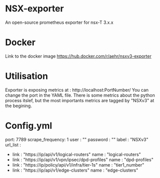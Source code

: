 # NSX-exporter
An open-source prometheus exporter for nsx-T 3.x.x

# Docker
Link to the docker image https://hub.docker.com/r/aehr/nsxv3-exporter

# Utilisation
Exporter is exposing metrics at : http://localhost:PortNumber/
You can change the port in the YAML file.
There is some metrics about the python process itslef, but the most importants metrics are tagged by "NSXv3" at the begining.

# Config.yml

port: 7789
scrape_frequency: 1
user : ""
password : ""
label : "NSXv3"
url_list : 
  - link : "https://ip/api/v1/logical-routers"
    name : "logical-routers"
  - link : "https://ip/api/v1/vpn/ipsec/dpd-profiles"
    name : "dpd-profiles"
  - link : "https://ip/policy/api/v1/infra/tier-1s"
    name : "tier1_number"
  - link : "https://ip/api/v1/edge-clusters"
    name : "edge-clusters"
